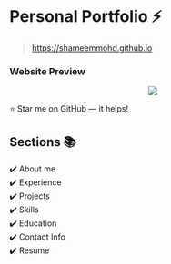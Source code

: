 # Personal Portfolio ⚡️ 

> https://shameemmohd.github.io


### Website Preview
<p align="center"> 
  <kbd>
    <a href="https://shameemmohd.github.io" target="_blank"><img src="examples/preview.png">
  </a>
  </kbd>
</p>

:star: Star me on GitHub — it helps!


## Sections 📚
✔️ About me\
✔️ Experience\
✔️ Projects \
✔️ Skills \
✔️ Education\
✔️ Contact Info\
✔️ Resume


